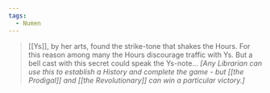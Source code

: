 ```yaml
---
tags:
  - Numen
---
```

> [[Ys]], by her arts, found the strike-tone that shakes the Hours. For this reason among many the Hours discourage traffic with Ys. But a bell cast with this secret could speak the Ys-note…  *\[Any Librarian can use this to establish a History and complete the game - but [[the Prodigal]] and [[the Revolutionary]] can win a particular victory.]*

 